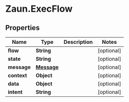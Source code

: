 # Zaun.ExecFlow

## Properties
Name | Type | Description | Notes
------------ | ------------- | ------------- | -------------
**flow** | **String** |  | [optional] 
**state** | **String** |  | [optional] 
**message** | [**Message**](Message.md) |  | [optional] 
**context** | **Object** |  | [optional] 
**data** | **Object** |  | [optional] 
**intent** | **String** |  | [optional] 


